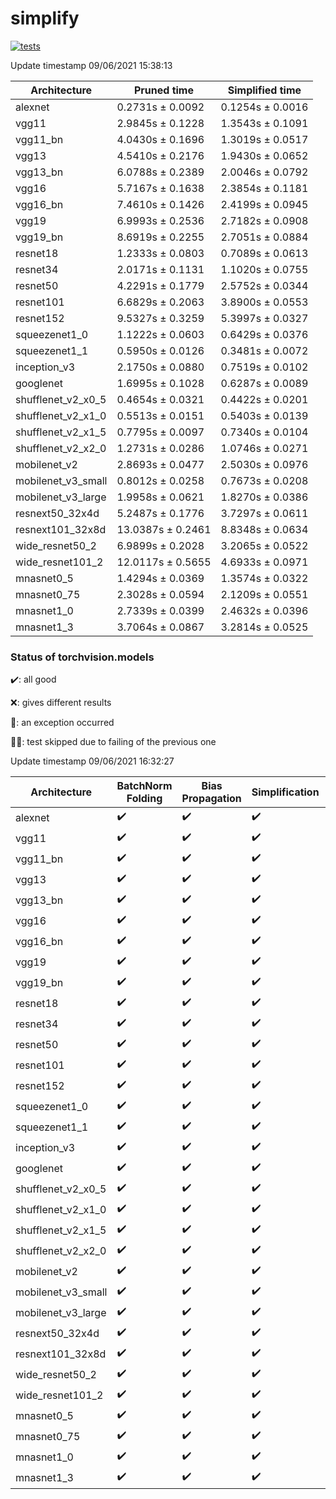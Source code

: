 # simplify

[![tests](https://github.com/EIDOSlab/simplify/actions/workflows/test.yaml/badge.svg)](https://github.com/EIDOSlab/simplify/actions/workflows/test.yaml)

<!-- benchmark starts -->
Update timestamp 09/06/2021 15:38:13

| Architecture       | Pruned time       | Simplified time   |
|--------------------|-------------------|-------------------|
| alexnet            | 0.2731s ± 0.0092  | 0.1254s ± 0.0016  |
| vgg11              | 2.9845s ± 0.1228  | 1.3543s ± 0.1091  |
| vgg11_bn           | 4.0430s ± 0.1696  | 1.3019s ± 0.0517  |
| vgg13              | 4.5410s ± 0.2176  | 1.9430s ± 0.0652  |
| vgg13_bn           | 6.0788s ± 0.2389  | 2.0046s ± 0.0792  |
| vgg16              | 5.7167s ± 0.1638  | 2.3854s ± 0.1181  |
| vgg16_bn           | 7.4610s ± 0.1426  | 2.4199s ± 0.0945  |
| vgg19              | 6.9993s ± 0.2536  | 2.7182s ± 0.0908  |
| vgg19_bn           | 8.6919s ± 0.2255  | 2.7051s ± 0.0884  |
| resnet18           | 1.2333s ± 0.0803  | 0.7089s ± 0.0613  |
| resnet34           | 2.0171s ± 0.1131  | 1.1020s ± 0.0755  |
| resnet50           | 4.2291s ± 0.1779  | 2.5752s ± 0.0344  |
| resnet101          | 6.6829s ± 0.2063  | 3.8900s ± 0.0553  |
| resnet152          | 9.5327s ± 0.3259  | 5.3997s ± 0.0327  |
| squeezenet1_0      | 1.1222s ± 0.0603  | 0.6429s ± 0.0376  |
| squeezenet1_1      | 0.5950s ± 0.0126  | 0.3481s ± 0.0072  |
| inception_v3       | 2.1750s ± 0.0880  | 0.7519s ± 0.0102  |
| googlenet          | 1.6995s ± 0.1028  | 0.6287s ± 0.0089  |
| shufflenet_v2_x0_5 | 0.4654s ± 0.0321  | 0.4422s ± 0.0201  |
| shufflenet_v2_x1_0 | 0.5513s ± 0.0151  | 0.5403s ± 0.0139  |
| shufflenet_v2_x1_5 | 0.7795s ± 0.0097  | 0.7340s ± 0.0104  |
| shufflenet_v2_x2_0 | 1.2731s ± 0.0286  | 1.0746s ± 0.0271  |
| mobilenet_v2       | 2.8693s ± 0.0477  | 2.5030s ± 0.0976  |
| mobilenet_v3_small | 0.8012s ± 0.0258  | 0.7673s ± 0.0208  |
| mobilenet_v3_large | 1.9958s ± 0.0621  | 1.8270s ± 0.0386  |
| resnext50_32x4d    | 5.2487s ± 0.1776  | 3.7297s ± 0.0611  |
| resnext101_32x8d   | 13.0387s ± 0.2461 | 8.8348s ± 0.0634  |
| wide_resnet50_2    | 6.9899s ± 0.2028  | 3.2065s ± 0.0522  |
| wide_resnet101_2   | 12.0117s ± 0.5655 | 4.6933s ± 0.0971  |
| mnasnet0_5         | 1.4294s ± 0.0369  | 1.3574s ± 0.0322  |
| mnasnet0_75        | 2.3028s ± 0.0594  | 2.1209s ± 0.0551  |
| mnasnet1_0         | 2.7339s ± 0.0399  | 2.4632s ± 0.0396  |
| mnasnet1_3         | 3.7064s ± 0.0867  | 3.2814s ± 0.0525  |
<!-- benchmark ends -->

### Status of torchvision.models

:heavy_check_mark:: all good

:x:: gives different results

:cursing_face:: an exception occurred

:man_shrugging:: test skipped due to failing of the previous one

<!-- table starts -->
Update timestamp 09/06/2021 16:32:27

|    Architecture    |  BatchNorm Folding  |  Bias Propagation  |   Simplification   |  Grouping  |
|--------------------|---------------------|--------------------|--------------------|------------|
|      alexnet       | :heavy_check_mark:  | :heavy_check_mark: | :heavy_check_mark: |   False    |
|       vgg11        | :heavy_check_mark:  | :heavy_check_mark: | :heavy_check_mark: |   False    |
|      vgg11_bn      | :heavy_check_mark:  | :heavy_check_mark: | :heavy_check_mark: |   False    |
|       vgg13        | :heavy_check_mark:  | :heavy_check_mark: | :heavy_check_mark: |   False    |
|      vgg13_bn      | :heavy_check_mark:  | :heavy_check_mark: | :heavy_check_mark: |   False    |
|       vgg16        | :heavy_check_mark:  | :heavy_check_mark: | :heavy_check_mark: |   False    |
|      vgg16_bn      | :heavy_check_mark:  | :heavy_check_mark: | :heavy_check_mark: |   False    |
|       vgg19        | :heavy_check_mark:  | :heavy_check_mark: | :heavy_check_mark: |   False    |
|      vgg19_bn      | :heavy_check_mark:  | :heavy_check_mark: | :heavy_check_mark: |   False    |
|      resnet18      | :heavy_check_mark:  | :heavy_check_mark: | :heavy_check_mark: |   False    |
|      resnet34      | :heavy_check_mark:  | :heavy_check_mark: | :heavy_check_mark: |   False    |
|      resnet50      | :heavy_check_mark:  | :heavy_check_mark: | :heavy_check_mark: |   False    |
|     resnet101      | :heavy_check_mark:  | :heavy_check_mark: | :heavy_check_mark: |   False    |
|     resnet152      | :heavy_check_mark:  | :heavy_check_mark: | :heavy_check_mark: |   False    |
|   squeezenet1_0    | :heavy_check_mark:  | :heavy_check_mark: | :heavy_check_mark: |   False    |
|   squeezenet1_1    | :heavy_check_mark:  | :heavy_check_mark: | :heavy_check_mark: |   False    |
|    inception_v3    | :heavy_check_mark:  | :heavy_check_mark: | :heavy_check_mark: |   False    |
|     googlenet      | :heavy_check_mark:  | :heavy_check_mark: | :heavy_check_mark: |   False    |
| shufflenet_v2_x0_5 | :heavy_check_mark:  | :heavy_check_mark: | :heavy_check_mark: |   False    |
| shufflenet_v2_x1_0 | :heavy_check_mark:  | :heavy_check_mark: | :heavy_check_mark: |   False    |
| shufflenet_v2_x1_5 | :heavy_check_mark:  | :heavy_check_mark: | :heavy_check_mark: |   False    |
| shufflenet_v2_x2_0 | :heavy_check_mark:  | :heavy_check_mark: | :heavy_check_mark: |   False    |
|    mobilenet_v2    | :heavy_check_mark:  | :heavy_check_mark: | :heavy_check_mark: |   False    |
| mobilenet_v3_small | :heavy_check_mark:  | :heavy_check_mark: | :heavy_check_mark: |   False    |
| mobilenet_v3_large | :heavy_check_mark:  | :heavy_check_mark: | :heavy_check_mark: |   False    |
|  resnext50_32x4d   | :heavy_check_mark:  | :heavy_check_mark: | :heavy_check_mark: |   False    |
|  resnext101_32x8d  | :heavy_check_mark:  | :heavy_check_mark: | :heavy_check_mark: |   False    |
|  wide_resnet50_2   | :heavy_check_mark:  | :heavy_check_mark: | :heavy_check_mark: |   False    |
|  wide_resnet101_2  | :heavy_check_mark:  | :heavy_check_mark: | :heavy_check_mark: |   False    |
|     mnasnet0_5     | :heavy_check_mark:  | :heavy_check_mark: | :heavy_check_mark: |   False    |
|    mnasnet0_75     | :heavy_check_mark:  | :heavy_check_mark: | :heavy_check_mark: |   False    |
|     mnasnet1_0     | :heavy_check_mark:  | :heavy_check_mark: | :heavy_check_mark: |   False    |
|     mnasnet1_3     | :heavy_check_mark:  | :heavy_check_mark: | :heavy_check_mark: |   False    |
<!-- table ends -->